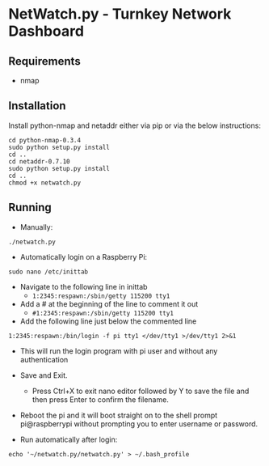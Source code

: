 NetWatch.py - Turnkey Network Dashboard
=======================================

Requirements
-----------

- nmap

Installation
------------

Install python-nmap and netaddr either via pip or via the below instructions:

```
cd python-nmap-0.3.4
sudo python setup.py install
cd ..
cd netaddr-0.7.10
sudo python setup.py install
cd ..
chmod +x netwatch.py
```

Running
-------

- Manually:

```
./netwatch.py
```

- Automatically login on a Raspberry Pi:

```
sudo nano /etc/inittab
```

  - Navigate to the following line in inittab
    - `1:2345:respawn:/sbin/getty 115200 tty1`
  - Add a # at the beginning of the line to comment it out
    - `#1:2345:respawn:/sbin/getty 115200 tty1`
  - Add the following line just below the commented line

```
1:2345:respawn:/bin/login -f pi tty1 </dev/tty1 >/dev/tty1 2>&1
```

  - This will run the login program with pi user and without any authentication
  - Save and Exit.
    - Press Ctrl+X to exit nano editor followed by Y to save the file and then press Enter to confirm the filename.
  - Reboot the pi and it will boot straight on to the shell prompt pi@raspberrypi without prompting you to enter username or password.

- Run automatically after login:

```
echo '~/netwatch.py/netwatch.py' > ~/.bash_profile
```
